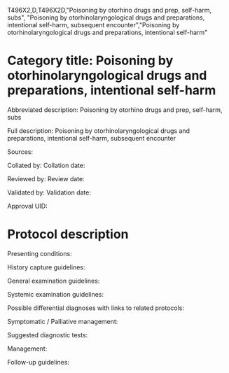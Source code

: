 T496X2,D,T496X2D,"Poisoning by otorhino drugs and prep, self-harm, subs", "Poisoning by otorhinolaryngological drugs and preparations, intentional self-harm, subsequent encounter","Poisoning by otorhinolaryngological drugs and preparations, intentional self-harm"
# Category title: Poisoning by otorhinolaryngological drugs and preparations, intentional self-harm

Abbreviated description: Poisoning by otorhino drugs and prep, self-harm, subs

Full description: Poisoning by otorhinolaryngological drugs and preparations, intentional self-harm, subsequent encounter

Sources:

Collated by:
Collation date:

Reviewed by:
Review date:

Validated by:
Validation date:

Approval UID:

# Protocol description

Presenting conditions:

History capture guidelines:

General examination guidelines:

Systemic examination guidelines:

Possible differential diagnoses with links to related protocols:

Symptomatic / Palliative management:

Suggested diagnostic tests:

Management:

Follow-up guidelines:
